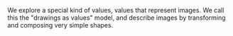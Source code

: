 We explore a special kind of values, values that represent images.
We call this the "drawings as values" model, and describe images by
transforming and composing very simple shapes.

